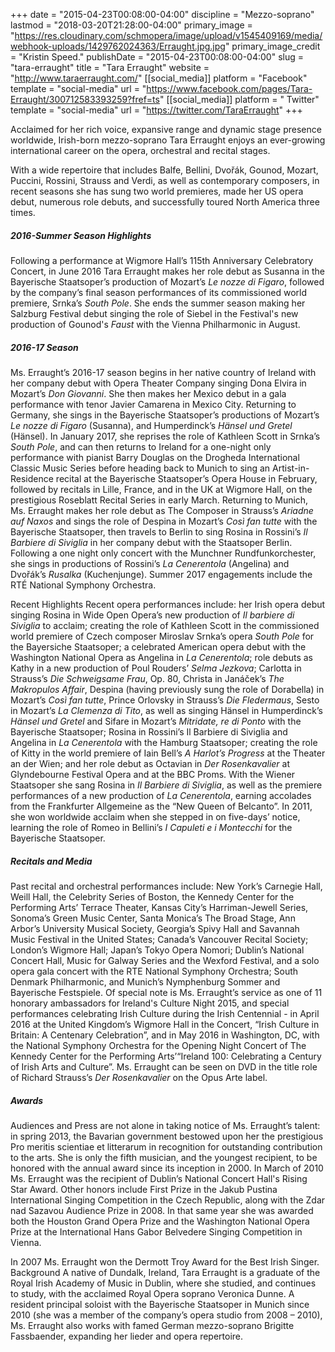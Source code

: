 +++
date = "2015-04-23T00:08:00-04:00"
discipline = "Mezzo-soprano"
lastmod = "2018-03-20T21:28:00-04:00"
primary_image = "https://res.cloudinary.com/schmopera/image/upload/v1545409169/media/webhook-uploads/1429762024363/Erraught.jpg.jpg"
primary_image_credit = "Kristin Speed."
publishDate = "2015-04-23T00:08:00-04:00"
slug = "tara-erraught"
title = "Tara Erraught"
website = "http://www.taraerraught.com/"
[[social_media]]
platform = "Facebook"
template = "social-media"
url = "https://www.facebook.com/pages/Tara-Erraught/300712583393259?fref=ts"
[[social_media]]
platform = " Twitter"
template = "social-media"
url = "https://twitter.com/TaraErraught"
+++

Acclaimed for her rich voice, expansive range and dynamic stage presence worldwide, Irish-born mezzo-soprano Tara Erraught enjoys an ever-growing international career on the opera, orchestral and recital stages. 

With a wide repertoire that includes Balfe, Bellini, Dvořák, Gounod, Mozart, Puccini, Rossini, Strauss and Verdi, as well as contemporary composers, in recent seasons she has sung two world premieres, made her US opera debut, numerous role debuts, and successfully toured North America three times.

##### 2016-Summer Season Highlights 

Following a performance at Wigmore Hall’s 115th Anniversary Celebratory Concert, in June 2016 Tara Erraught makes her role debut as Susanna in the Bayerische Staatsoper’s production of Mozart’s *Le nozze di Figaro*, followed by the company’s final season performances of its commissioned world premiere, Srnka’s *South Pole*. She ends the summer season making her Salzburg Festival debut singing the role of Siebel in the Festival's new production of Gounod's *Faust* with the Vienna Philharmonic in August.  

##### **2016-17 Season** 

Ms. Erraught’s 2016-17 season begins in her native country of Ireland with her company debut with Opera Theater Company singing Dona Elvira in Mozart’s *Don Giovanni*.  She then makes her Mexico debut in a gala performance with tenor Javier Camarena in Mexico City. Returning to Germany, she sings in the Bayerische Staatsoper’s productions of Mozart’s *Le nozze di Figaro* (Susanna), and Humperdinck’s *Hänsel und Gretel* (Hänsel). In January 2017, she reprises the role of Kathleen Scott in Srnka’s *South Pole*, and can then returns to Ireland for a one-night only performance with pianist Barry Douglas on the Drogheda International Classic Music Series before heading back to Munich to sing an Artist-in-Residence recital at the Bayerische Staatsoper’s Opera House in February, followed by recitals in Lille, France, and in the UK at Wigmore Hall, on the prestigious Roseblatt Recital Series in early March. Returning to Munich, Ms. Erraught makes her role debut as The Composer in Strauss’s *Ariadne auf Naxos* and sings the role of Despina in Mozart’s *Così fan tutte* with the Bayerische Staatsoper, then travels to Berlin to sing Rosina in Rossini’s *Il Barbiere di Siviglia* in her company debut with the Staatsoper Berlin. Following a one night only concert with the Munchner Rundfunkorchester, she sings in productions of Rossini’s *La Cenerentola* (Angelina) and Dvořák’s *Rusalka* (Kuchenjunge). Summer 2017 engagements include the RTÉ National Symphony Orchestra. 

Recent Highlights Recent opera performances include: her Irish opera debut singing Rosina in Wide Open Opera’s new production of *Il barbiere di Siviglia* to acclaim; creating the role of Kathleen Scott in the commissioned world premiere of Czech composer Miroslav Srnka’s opera *South Pole* for the Bayersiche Staatsoper; a celebrated American opera debut with the Washington National Opera as Angelina in *La Cenerentola*; role debuts as Kathy in a new production of Poul Rouders’ *Selma Jezkova*; Carlotta in Strauss’s *Die Schweigsame Frau*, Op. 80, Christa in Janáček’s *The Makropulos Affair*, Despina (having previously sung the role of Dorabella) in Mozart’s *Così fan tutte*, Prince Orlovsky in Strauss’s *Die Fledermaus*, Sesto in Mozart’s *La Clemenza di Tito*, as well as singing Hänsel in Humperdinck’s *Hänsel und Gretel* and Sifare in Mozart’s *Mitridate, re di Ponto* with the Bayerische Staatsoper; Rosina in Rossini’s Il Barbiere di Siviglia and Angelina in *La Cenerentola* with the Hamburg Staatsoper; creating the role of Kitty in the  world premiere of Iain Bell’s *A Harlot’s Progress* at the Theater an der Wien; and her role debut as  Octavian in *Der Rosenkavalier* at Glyndebourne Festival Opera and at the BBC Proms. With the Wiener Staatsoper she sang Rosina in *Il Barbiere di Siviglia*, as well as the premiere performances of a new production of *La Cenerentola*, earning accolades from the Frankfurter Allgemeine as the “New Queen of Belcanto”. In 2011, she won worldwide acclaim when she stepped in on five-days’ notice, learning the role of Romeo in Bellini’s *I Capuleti e i Montecchi* for the Bayerische Staatsoper.

##### Recitals and Media

Past recital and orchestral performances include: New York’s Carnegie Hall, Weill Hall, the Celebrity Series of Boston, the Kennedy Center for the Performing Arts’ Terrace Theater, Kansas City’s Harriman-Jewell Series, Sonoma’s Green Music Center, Santa Monica’s The Broad Stage, Ann Arbor’s University Musical Society, Georgia’s Spivy Hall and Savannah Music Festival in the United States; Canada’s Vancouver Recital Society; London’s Wigmore Hall; Japan’s Tokyo Opera Nomori; Dublin’s National Concert Hall, Music for Galway Series and the Wexford Festival, and a solo opera gala concert with the RTE National Symphony Orchestra; South Denmark Philharmonic, and Munich’s Nymphenburg Sommer and Bayerische Festspiele. Of special note is Ms. Erraught’s service as one of 11 honorary ambassadors for Ireland's Culture Night 2015, and special performances celebrating Irish Culture during the Irish Centennial - in April 2016 at the United Kingdom’s Wigmore Hall in the Concert, “Irish Culture in Britain: A Centenary Celebration”, and in May 2016 in Washington, DC, with the National Symphony Orchestra for the Opening Night Concert of The Kennedy Center for the Performing Arts’“Ireland 100: Celebrating a Century of Irish Arts and Culture”. Ms. Erraught can be seen on DVD in the title role of Richard Strauss’s *Der Rosenkavalier* on the Opus Arte label. 

##### Awards 

Audiences and Press are not alone in taking notice of Ms. Erraught’s talent: in spring 2013, the Bavarian government bestowed upon her the prestigious Pro meritis scientiae et litterarum in recognition for outstanding contribution to the arts. She is only the fifth musician, and the youngest recipient, to be honored with the annual award since its inception in 2000. In March of 2010 Ms. Erraught was the recipient of Dublin’s National Concert Hall's Rising Star Award. Other honors include First Prize in the Jakub Pustina International Singing Competition in the Czech Republic, along with the Zdar nad Sazavou Audience Prize in 2008. In that same year she was awarded both the Houston Grand Opera Prize and the Washington National Opera Prize at the International Hans Gabor Belvedere Singing Competition in Vienna. 

In 2007 Ms. Erraught won the Dermott Troy Award for the Best Irish Singer. Background A native of Dundalk, Ireland, Tara Erraught is a graduate of the Royal Irish Academy of Music in Dublin, where she studied, and continues to study, with the acclaimed Royal Opera soprano Veronica Dunne. A resident principal soloist with the Bayerische Staatsoper in Munich since 2010 (she was a member of the company’s opera studio from 2008 – 2010), Ms. Erraught also works with famed German mezzo-soprano Brigitte Fassbaender, expanding her lieder and opera repertoire.
